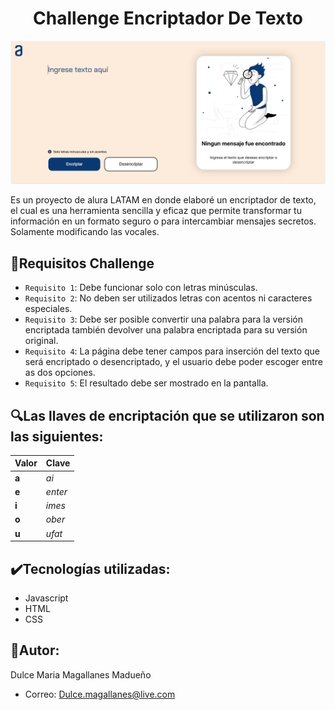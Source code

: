 <h1 align="center"> Challenge Encriptador De Texto </h1>

![Screenshot de la pagina](https://github.com/DulceMagallanes/Proyecto-Encriptador-Alura/blob/master/Imagenes/Captura-del-proyecto.PNG?raw=true)

Es un proyecto de alura LATAM en donde elaboré un encriptador de texto, el cual es una herramienta sencilla y eficaz que permite transformar 
tu información en un formato seguro o para intercambiar mensajes secretos. Solamente modificando las vocales. 


## :hammer:Requisitos Challenge

- `Requisito 1`: Debe funcionar solo con letras minúsculas.
- `Requisito 2`: No deben ser utilizados letras con acentos ni caracteres especiales.
- `Requisito 3`: Debe ser posible convertir una palabra para la versión encriptada también devolver una palabra encriptada para su versión original.
- `Requisito 4`: La página debe tener campos para
 inserción del texto que será encriptado o desencriptado, y el usuario debe poder escoger entre as dos opciones.
- `Requisito 5`: El resultado debe ser mostrado en la pantalla.

## :mag:Las llaves de encriptación que se utilizaron son las siguientes:

|  Valor    | Clave |
| :-------- | :----------- |
| **a** | *ai* |
| **e** | *enter*|
| **i** | *imes* |
| **o** | *ober* |
| **u** | *ufat* |

## :heavy_check_mark:Tecnologías utilizadas:

* Javascript
* HTML
* CSS


## :frowning_person:Autor:
Dulce Maria Magallanes Madueño 
* Correo: Dulce.magallanes@live.com


